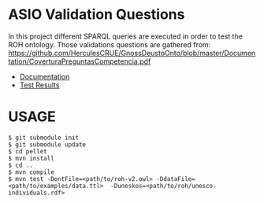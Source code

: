 # ASIO Validation Questions

In this project different SPARQL queries are executed in order to test the ROH ontology. Those validations questions are gathered from: https://github.com/HerculesCRUE/GnossDeustoOnto/blob/master/Documentation/CoverturaPreguntasCompetencia.pdf

* [Documentation](https://deustohercules.github.io/validation-questions/testapidocs/index.html)
* [Test Results](https://deustohercules.github.io/validation-questions/surefire-report.html)


# USAGE

```
$ git submodule init
$ git submodule update
$ cd pellet
$ mvn install
$ cd ..
$ mvn compile
$ mvn test -DontFile=<path/to/roh-v2.owl> -DdataFile=<path/to/examples/data.ttl>  -Duneskos=<path/to/roh/unesco-individuals.rdf>
```



